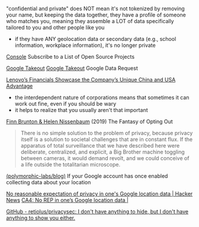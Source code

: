 
"confidential and private" does NOT mean it's not tokenized
by removing your name, but keeping the data together, they have a profile of someone who matches you, meaning they assemble a LOT of data specifically tailored to you and other people like you
- if they have ANY geolocation data or secondary data (e.g., school information, workplace information), it's no longer private

[Console](https://console.substack.com/)
Subscribe to a List of Open Source Projects

[Google Takeout](https://takeout.google.com/)
[Google Takeout](http://takeout.google.com/settings/takeout)
Google Data Request

[Lenovo’s Financials Showcase the Company’s Unique China and USA Advantage](https://techspective.net/2021/08/13/lenovos-financials-showcase-the-companys-unique-china-and-usa-advantage/)
- the interdependent nature of corporations means that sometimes it can work out fine, even if you should be wary
- it helps to realize that you usually aren't that important

[Finn Brunton & Helen Nissenbaum](https://thereader.mitpress.mit.edu/the-fantasy-of-opting-out/)
(2019) The Fantasy of Opting Out
> There is no simple solution to the problem of privacy, because privacy itself is a solution to societal challenges that are in constant flux. If the apparatus of total surveillance that we have described here were deliberate, centralized, and explicit, a Big Brother machine toggling between cameras, it would demand revolt, and we could conceive of a life outside the totalitarian microscope.

[(polymorphic-labs/blog)](https://polymorphiclabs.io/)
If your Google account has once enabled collecting data about your location

[No reasonable expectation of privacy in one's Google location data | Hacker News](https://news.ycombinator.com/item?id=40958458)
[CA4: No REP in one’s Google location data |](https://fourthamendment.com/?p=58338)

[GitHub - retiolus/privacysec: I don't have anything to hide, but I don't have anything to show you either.](https://github.com/retiolus/privacysec)
